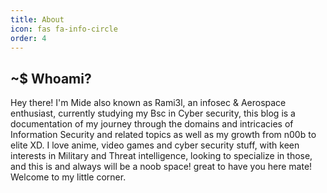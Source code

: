 ```yaml
---
title: About
icon: fas fa-info-circle
order: 4
---
```


## ~$ Whoami?
  Hey there! I'm Mide also known as Rami3l, an infosec & Aerospace enthusiast, currently studying my Bsc in Cyber security, this blog is a documentation of my journey through the domains and intricacies of Information Security and related topics as well as my growth from n00b to elite XD. I love anime, video games and cyber security stuff, with keen interests in Military and Threat intelligence, looking to specialize in those, and this is and always will be a noob space! great to have you here mate! Welcome to my little corner.

